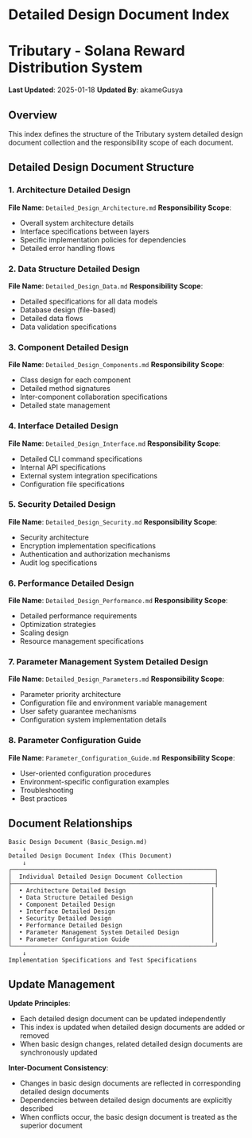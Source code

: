 # Detailed Design Document Index
# Tributary - Solana Reward Distribution System

**Last Updated**: 2025-01-18
**Updated By**: akameGusya

## Overview
This index defines the structure of the Tributary system detailed design document collection and the responsibility scope of each document.

## Detailed Design Document Structure

### 1. Architecture Detailed Design
**File Name**: `Detailed_Design_Architecture.md`
**Responsibility Scope**:
- Overall system architecture details
- Interface specifications between layers
- Specific implementation policies for dependencies
- Detailed error handling flows

### 2. Data Structure Detailed Design
**File Name**: `Detailed_Design_Data.md`
**Responsibility Scope**:
- Detailed specifications for all data models
- Database design (file-based)
- Detailed data flows
- Data validation specifications

### 3. Component Detailed Design
**File Name**: `Detailed_Design_Components.md`
**Responsibility Scope**:
- Class design for each component
- Detailed method signatures
- Inter-component collaboration specifications
- Detailed state management

### 4. Interface Detailed Design
**File Name**: `Detailed_Design_Interface.md`
**Responsibility Scope**:
- Detailed CLI command specifications
- Internal API specifications
- External system integration specifications
- Configuration file specifications

### 5. Security Detailed Design
**File Name**: `Detailed_Design_Security.md`
**Responsibility Scope**:
- Security architecture
- Encryption implementation specifications
- Authentication and authorization mechanisms
- Audit log specifications

### 6. Performance Detailed Design
**File Name**: `Detailed_Design_Performance.md`
**Responsibility Scope**:
- Detailed performance requirements
- Optimization strategies
- Scaling design
- Resource management specifications

### 7. Parameter Management System Detailed Design
**File Name**: `Detailed_Design_Parameters.md`
**Responsibility Scope**:
- Parameter priority architecture
- Configuration file and environment variable management
- User safety guarantee mechanisms
- Configuration system implementation details

### 8. Parameter Configuration Guide
**File Name**: `Parameter_Configuration_Guide.md`
**Responsibility Scope**:
- User-oriented configuration procedures
- Environment-specific configuration examples
- Troubleshooting
- Best practices

## Document Relationships

```
Basic Design Document (Basic_Design.md)
    ↓
Detailed Design Document Index (This Document)
    ↓
┌─────────────────────────────────────────────────────────┐
│  Individual Detailed Design Document Collection         │
├─────────────────────────────────────────────────────────┤
│  • Architecture Detailed Design                        │
│  • Data Structure Detailed Design                      │
│  • Component Detailed Design                           │
│  • Interface Detailed Design                           │
│  • Security Detailed Design                            │
│  • Performance Detailed Design                         │
│  • Parameter Management System Detailed Design         │
│  • Parameter Configuration Guide                       │
└─────────────────────────────────────────────────────────┘
    ↓
Implementation Specifications and Test Specifications
```

## Update Management

**Update Principles**:
- Each detailed design document can be updated independently
- This index is updated when detailed design documents are added or removed
- When basic design changes, related detailed design documents are synchronously updated

**Inter-Document Consistency**:
- Changes in basic design documents are reflected in corresponding detailed design documents
- Dependencies between detailed design documents are explicitly described
- When conflicts occur, the basic design document is treated as the superior document